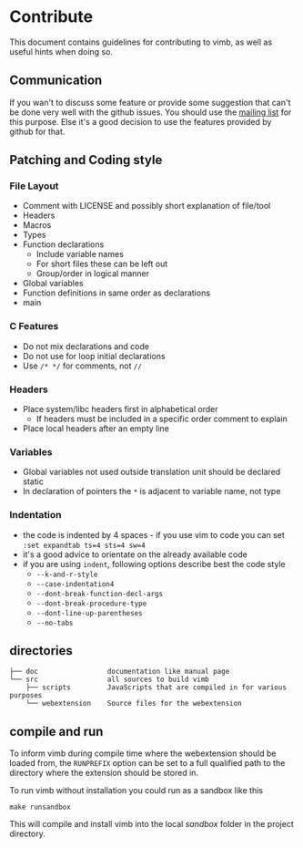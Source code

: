 # Contribute

This document contains guidelines for contributing to vimb, as well as useful
hints when doing so.

## Communication

If you wan't to discuss some feature or provide some suggestion that can't be
done very well with the github issues. You should use the [mailing list][mail]
for this purpose. Else it's a good decision to use the features provided by
github for that.

## Patching and Coding style

### File Layout

- Comment with LICENSE and possibly short explanation of file/tool
- Headers
- Macros
- Types
- Function declarations
  - Include variable names
  - For short files these can be left out
  - Group/order in logical manner
- Global variables
- Function definitions in same order as declarations
- main

### C Features

- Do not mix declarations and code
- Do not use for loop initial declarations
- Use `/* */` for comments, not `//`

### Headers

- Place system/libc headers first in alphabetical order
  - If headers must be included in a specific order comment to explain
- Place local headers after an empty line

### Variables

- Global variables not used outside translation unit should be declared static
- In declaration of pointers the `*` is adjacent to variable name, not type

### Indentation

- the code is indented by 4 spaces - if you use vim to code you can set
  `:set expandtab ts=4 sts=4 sw=4`
- it's a good advice to orientate on the already available code
- if you are using `indent`, following options describe best the code style
  - `--k-and-r-style`
  - `--case-indentation4`
  - `--dont-break-function-decl-args`
  - `--dont-break-procedure-type`
  - `--dont-line-up-parentheses`
  - `--no-tabs`

## directories

    ├── doc                 documentation like manual page
    └── src                 all sources to build vimb
        ├── scripts         JavaScripts that are compiled in for various purposes
        └── webextension    Source files for the webextension

## compile and run

To inform vimb during compile time where the webextension should be loaded
from, the `RUNPREFIX` option can be set to a full qualified path to the
directory where the extension should be stored in.

To run vimb without installation you could run as a sandbox like this

    make runsandbox

This will compile and install vimb into the local _sandbox_ folder in the
project directory.

[mail]:        https://lists.sourceforge.net/lists/listinfo/vimb-users "vimb - mailing list"
